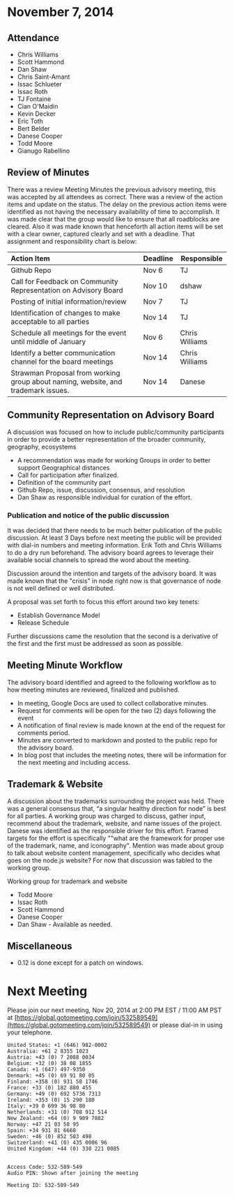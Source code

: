 # November 7, 2014

## Attendance

* Chris Williams
* Scott Hammond
* Dan Shaw
* Chris Saint-Amant
* Issac Schlueter
* Issac Roth
* TJ Fontaine
* Cian O'Maidin
* Kevin Decker
* Eric Toth
* Bert Belder
* Danese Cooper
* Todd Moore
* Gianugo Rabellino

## Review of Minutes

There was a review Meeting Minutes the previous advisory meeting, this was accepted by all attendees as correct. There was a review of the action items and update on the status. The delay on the previous action items were identified as not having the necessary availability of time to accomplish. It was made clear that the group would like to ensure that all roadblocks are cleared. Also it was made known that henceforth all action items will be set with a clear owner, captured clearly and set with a deadline. That assignment and responsibility chart is below:

| Action Item | Deadline | Responsible |
|:------------|----------|-------------|
| Github Repo | Nov 6 | TJ |
| Call for Feedback on Community Representation on Advisory Board | Nov 10 | dshaw |
| Posting of initial information/review | Nov 7 | TJ |
| Identification of changes to make acceptable to all parties | Nov 14 | TJ |
| Schedule all meetings for the event until middle of January | Nov 6 | Chris Williams |
| Identify a better communication channel for the board meetings | Nov 14 | Chris Williams |
| Strawman Proposal from working group about naming, website, and trademark issues. | Nov 14 | Danese |

## Community Representation on Advisory Board

A discussion was focused on how to include public/community participants in order to provide a better representation of the broader community, geography, ecosystems
  * A recommendation was made for working Groups in order to better support Geographical distances
  * Call for participation after finalized.
  * Definition of the community part
  * Github Repo, issue, discussion, consensus, and resolution
  * Dan Shaw as responsible individual for curation of the effort.

### Publication and notice of the public discussion
It was decided that there needs to be much better publication of the public discussion. At least 3 Days before next meeting the public will be provided with dial-in numbers and meeting information. Erik Toth and Chris Williams to do a dry run beforehand. The advisory board agrees to leverage their available social channels to spread the word about the meeting.



Discussion around the intention and targets of the advisory board. It was made known that the "crisis" in node right now is that governance of node is not well defined or well distributed.

A proposal was set forth to focus this effort around two key tenets:

* Establish Governance Model
* Release Schedule

Further discussions came the resolution that the second is a derivative of the first and the first must be addressed as soon as possible.

## Meeting Minute Workflow
The advisory board identified and agreed to the following workflow as to how meeting minutes are reviewed, finalized and published.

* In meeting, Google Docs are used to collect collaborative minutes.
* Request for comments will be open for the two (2) days following the event
* A notification of final review is made known at the end of the request for comments period.
* Minutes are converted to markdown and posted to the public repo for the advisory board.
* In blog post that includes the meeting notes, there will be information for the next meeting and including access.

## Trademark & Website
A discussion about the trademarks surrounding the project was held. There was a general consensus that, “a singular healthy direction for node” is best for all parties. A working group was charged to discuss, gather input, recommend about the trademark, website, and name issues of the project. Danese was identified as the responsible driver for this effort. Framed targets for the effort is specifically ""what are the framework for proper use of the trademark, name, and iconography". Mention was made about group to talk about website content management, specifically who decides what goes on the node.js website? For now that discussion was tabled to the working group.

Working group for trademark and website

* Todd Moore
* Issac Roth
* Scott Hammond
* Danese Cooper
* Dan Shaw - Available as needed.


## Miscellaneous
* 0.12 is done except for a patch on windows.

# Next Meeting

Please join our next meeting, Nov 20, 2014 at 2:00 PM EST / 11:00 AM PST at [https://global.gotomeeting.com/join/532589549](https://global.gotomeeting.com/join/532589549) or please dial-in in using your telephone.

```
United States: +1 (646) 982-0002
Australia: +61 2 8355 1023
Austria: +43 (0) 7 2088 0034
Belgium: +32 (0) 38 08 1855
Canada: +1 (647) 497-9350
Denmark: +45 (0) 69 91 80 05
Finland: +358 (0) 931 58 1746
France: +33 (0) 182 880 455
Germany: +49 (0) 692 5736 7313
Ireland: +353 (0) 15 290 180
Italy: +39 0 699 36 98 80
Netherlands: +31 (0) 708 912 514
New Zealand: +64 (0) 9 909 7882
Norway: +47 21 03 58 95
Spain: +34 931 81 6668
Sweden: +46 (0) 852 503 498
Switzerland: +41 (0) 435 0006 96
United Kingdom: +44 (0) 330 221 0085


Access Code: 532-589-549
Audio PIN: Shown after joining the meeting

Meeting ID: 532-589-549
```

